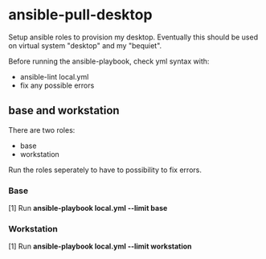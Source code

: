 # ansible-pull-desktop

Setup ansible roles to provision my desktop.
Eventually this should be used on virtual system "desktop" and my "bequiet".

Before running the ansible-playbook, check yml syntax with:
- ansible-lint local.yml
- fix any possible errors

## base and workstation

There are two roles:
- base
- workstation

Run the roles seperately to have to possibility to fix errors.

### Base
 
[1] Run **ansible-playbook local.yml --limit base**

### Workstation

[1] Run **ansible-playbook local.yml --limit workstation**


